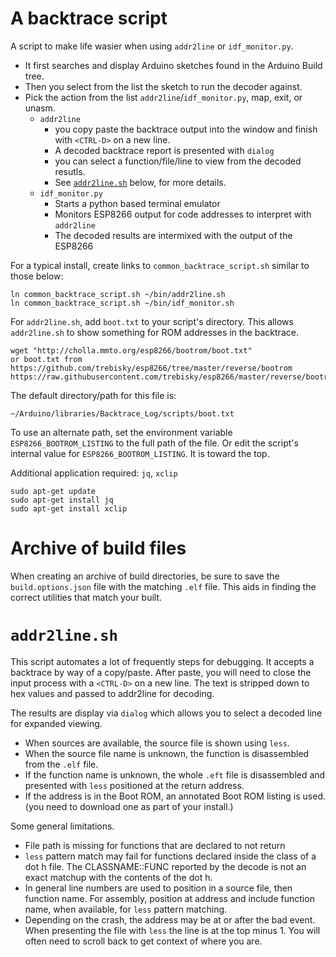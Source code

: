 # A backtrace script
A script to make life wasier when using `addr2line` or `idf_monitor.py`.
* It first searches and display Arduino sketches found in the Arduino Build tree.
* Then you select from the list the sketch to run the decoder against.
* Pick the action from the list `addr2line`/`idf_monitor.py`, map, exit, or unasm.
  * `addr2line`
     *  you copy paste the backtrace output into the window and finish with `<CTRL-D>` on a new line.
     * A decoded backtrace report is presented with `dialog`
     * you can select a function/file/line to view from the decoded resutls.
     * See [`addr2line.sh`](#addr2linesh) below, for more details.
  * `idf_monitor.py`
     * Starts a python based terminal emulator
     * Monitors ESP8266 output for code addresses to interpret with `addr2line`
     * The decoded results are intermixed with the output of the ESP8266

For a typical install, create links to `common_backtrace_script.sh` similar to those below:
```
ln common_backtrace_script.sh ~/bin/addr2line.sh
ln common_backtrace_script.sh ~/bin/idf_monitor.sh
```
For `addr2line.sh`, add `boot.txt` to your script's directory. This allows `addr2line.sh` to show something for ROM addresses in the backtrace.
```
wget "http://cholla.mmto.org/esp8266/bootrom/boot.txt"
or boot.txt from
https://github.com/trebisky/esp8266/tree/master/reverse/bootrom
https://raw.githubusercontent.com/trebisky/esp8266/master/reverse/bootrom/boot.txt
```
The default directory/path for this file is:
```
~/Arduino/libraries/Backtrace_Log/scripts/boot.txt
```
To use an alternate path, set the environment variable `ESP8266_BOOTROM_LISTING` to the full path of the file. Or edit the script's internal value for `ESP8266_BOOTROM_LISTING`. It is toward the top.

Additional application required: `jq`, `xclip`
```
sudo apt-get update
sudo apt-get install jq
sudo apt-get install xclip
```

# Archive of build files
When creating an archive of build directories, be sure to save the `build.options.json` file with the matching `.elf` file. This aids in finding the correct utilities that match your built.

# `addr2line.sh`
This script automates a lot of frequently steps for debugging.
It accepts a backtrace by way of a copy/paste. After paste, you will need to close the input process with a `<CTRL-D>` on a new line. The text is stripped down to hex values and passed to addr2line for decoding.

The results are display via `dialog` which allows you to select a decoded line for expanded viewing.
* When sources are available, the source file is shown using `less`.
* When the source file name is unknown, the function is disassembled from the `.elf` file.
* If the function name is unknown, the whole `.eft` file is disassembled and presented with `less` positioned at the return address.
* If the address is in the Boot ROM, an annotated Boot ROM listing is used. (you need to download one as part of your install.)

Some general limitations.
* File path is missing for functions that are declared to not return
* `less` pattern match may fail for functions declared inside the class of a dot h file. The CLASSNAME::FUNC reported by the decode is not an exact matchup with the contents of the dot h.
* In general line numbers are used to position in a source file, then function name. For assembly, position at address and include function name, when available, for `less` pattern matching.
* Depending on the crash, the address may be at or after the bad event. When presenting the file with `less` the line is at the top minus 1. You will often need to scroll back to get context of where you are.
